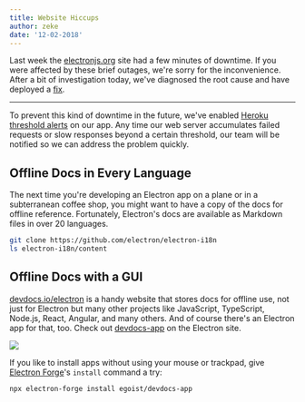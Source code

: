 ```yaml
---
title: Website Hiccups
author: zeke
date: '12-02-2018'
---
```


Last week the [electronjs.org](https://electronjs.org) site had a few minutes of downtime. If you were affected by these brief outages, we're sorry for the inconvenience. After a bit of investigation today, we've diagnosed the root cause and have deployed a [fix](https://github.com/electron/electronjs.org/pull/1076).

---

To prevent this kind of downtime in the future, we've enabled [Heroku threshold alerts](https://devcenter.heroku.com/articles/metrics#threshold-alerting) on our app. Any time our web server accumulates failed requests or slow responses beyond a certain threshold, our team will be notified so we can address the problem quickly.

## Offline Docs in Every Language

The next time you're developing an Electron app on a plane or in a subterranean coffee shop, you might want to have a copy of the docs for offline reference. Fortunately, Electron's docs are available as Markdown files in over 20 languages.

```sh
git clone https://github.com/electron/electron-i18n
ls electron-i18n/content
```

## Offline Docs with a GUI

[devdocs.io/electron](https://devdocs.io/electron/) is a handy website that stores docs for offline use, not just for Electron but many other projects like JavaScript, TypeScript, Node.js, React, Angular, and many others. And of course there's an Electron app for that, too. Check out [devdocs-app](https://electronjs.org/apps/devdocs-app) on the Electron site.

[![](https://user-images.githubusercontent.com/8784712/27121730-11676ba8-511b-11e7-8c01-00444ee8501a.png)](https://electronjs.org/apps/devdocs-app)

If you like to install apps without using your mouse or trackpad, give [Electron Forge](https://electronforge.io/)'s `install` command a try:

```sh
npx electron-forge install egoist/devdocs-app
```